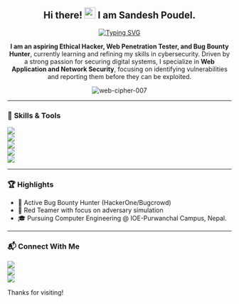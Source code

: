 <h2 align="center">
  Hi there!
  <img src="https://media.giphy.com/media/hvRJCLFzcasrR4ia7z/giphy.gif" width="25px"/> I am Sandesh Poudel.
</h2>
<div align="center">
  <a href="https://git.io/typing-svg">
    <img src="https://readme-typing-svg.demolab.com?font=Prompt&duration=2000&pause=500&center=true&vCenter=true&width=435&lines=Web+Penetration+Tester;Red+Teamer;Bug+Bounty+Hunter;Computer+Engineering+Student;Cybersecurity+Researcher" alt="Typing SVG" />
  </a>
</div>
<p align="center">
  <strong>I am an aspiring Ethical Hacker, Web Penetration Tester, and Bug Bounty Hunter</strong>,  
  currently learning and refining my skills in cybersecurity. Driven by a strong passion for securing  
  digital systems, I specialize in <strong>Web Application and Network Security</strong>, focusing on  
  identifying vulnerabilities and reporting them before they can be exploited.
</p>
<p align="center"> 
  <img src="https://komarev.com/ghpvc/?username=web-cipher-007&label=Profile%20views&color=0e75b6&style=flat" alt="web-cipher-007" /> 
</p>

---

### 🔧 **Skills & Tools**
<p align="left">
  <img src="https://img.shields.io/badge/Web%20Security-OWASP%20Top%2010-red" /> 
  <br>
  <img src="https://img.shields.io/badge/Tools-Burp%20Suite%20Pro|%20Nmap%20|%20Metasploit-blue" /> 
  <br>
  <img src="https://img.shields.io/badge/OS-ParrotOS%20|%20Kali%20|%20Windows-green" />
  <br>
  <img src="https://img.shields.io/badge/Code/Shells-Python%20|%20C%20|%20C++-yellow" />
  <br>
  <img src="https://img.shields.io/badge/Networking-IDS/IPS%20|%20VPNs%20|%20Firewalls-orange" />
</p>

---

### 🏆 **Highlights**
- 🐛 Active Bug Bounty Hunter (HackerOne/Bugcrowd)
- 🔴 Red Teamer with focus on adversary simulation
- 🎓 Pursuing Computer Engineering @ IOE-Purwanchal Campus, Nepal.

---

### 📬 **Connect With Me**
<p align="left">
  <a href="https://linkedin.com/in/sandeshpoudel007">
    <img src="https://img.shields.io/badge/LinkedIn-0077B5?style=for-the-badge&logo=linkedin&logoColor=white" />
  </a>
  <br>
  <a href="https://x.com/_Sandesh_007">
    <img src="https://img.shields.io/badge/X_(Twitter)-000000?style=for-the-badge&logo=x&logoColor=white" />
  </a>
  <br>
  <a href="mailto:079bct074@ioepc.edu.np">
    <img src="https://img.shields.io/badge/Email-D14836?style=for-the-badge&logo=gmail&logoColor=white" />
  </a>
</p>

Thanks for visiting!
